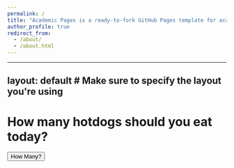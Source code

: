 ```yaml
---
permalink: /
title: "Academic Pages is a ready-to-fork GitHub Pages template for academic personal websites"
author_profile: true
redirect_from: 
  - /about/
  - /about.html
---
```


---
layout: default  # Make sure to specify the layout you're using
---

<h1>How many hotdogs should you eat today?</h1>

<!-- Use a div or just a button without a form -->
<button onclick="hotdogEstimator()">How Many?</button>

<!-- Element to display the output -->
<div id="output" style="margin-top: 20px; font-weight: bold;"></div>

<script>
    function hotdogEstimator() {
        // Debugging line to check if the function is called
        console.log("hotdogEstimator function called!");

        // Generate a random number
        var randomNumber = Math.floor(Math.random() * 10) + 1; // Random number between 1 and 10

        // Play audio
        var audio = new Audio("{{ '/files/wiiSportsDiscChannel.mp3' | relative_url }}");
        
        // Check if the audio file is loaded and can be played
        audio.play().then(() => {
            console.log("Audio is playing.");
        }).catch((error) => {
            console.error("Error playing audio:", error);
        });

        // Display the output
        document.getElementById("output").innerHTML = 
            "You must eat " + randomNumber + " hotdogs today!";
    }
</script>

